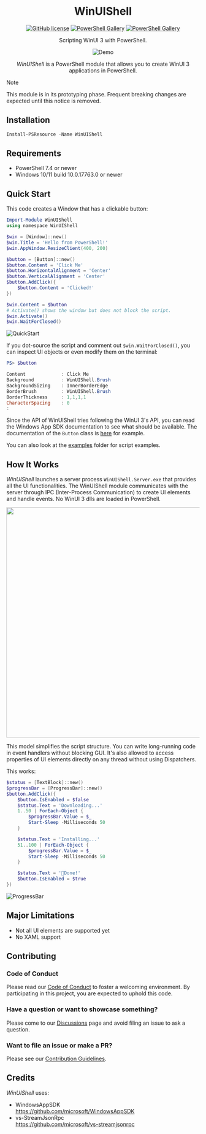 <div align="center">

# WinUIShell

[![GitHub license](https://img.shields.io/github/license/mdgrs-mei/WinUIShell)](https://github.com/mdgrs-mei/WinUIShell/blob/main/LICENSE)
[![PowerShell Gallery](https://img.shields.io/powershellgallery/p/WinUIShell)](https://www.powershellgallery.com/packages/WinUIShell)
[![PowerShell Gallery](https://img.shields.io/powershellgallery/dt/WinUIShell)](https://www.powershellgallery.com/packages/WinUIShell)

Scripting WinUI 3 with PowerShell.

![Demo](https://github.com/user-attachments/assets/0ca145dd-bf42-4bf1-bbed-b06ef74ed101)

*WinUIShell* is a PowerShell module that allows you to create WinUI 3 applications in PowerShell.

</div>

> [!NOTE]
> This module is in its prototyping phase. Frequent breaking changes are expected until this notice is removed.

## Installation

```powershell
Install-PSResource -Name WinUIShell
```

## Requirements

- PowerShell 7.4 or newer
- Windows 10/11 build 10.0.17763.0 or newer

## Quick Start

This code creates a Window that has a clickable button:

```powershell
Import-Module WinUIShell
using namespace WinUIShell

$win = [Window]::new()
$win.Title = 'Hello from PowerShell!'
$win.AppWindow.ResizeClient(400, 200)

$button = [Button]::new()
$button.Content = 'Click Me'
$button.HorizontalAlignment = 'Center'
$button.VerticalAlignment = 'Center'
$button.AddClick({
    $button.Content = 'Clicked!'
})

$win.Content = $button
# Activate() shows the window but does not block the script.
$win.Activate()
$win.WaitForClosed()
```

![QuickStart](https://github.com/user-attachments/assets/45b36c3c-1380-4384-bff2-18fe114c2dc1)

If you dot-source the script and comment out `$win.WaitForClosed()`, you can inspect UI objects or even modify them on the terminal:

```powershell
PS> $button

Content             : Click Me
Background          : WinUIShell.Brush
BackgroundSizing    : InnerBorderEdge
BorderBrush         : WinUIShell.Brush
BorderThickness     : 1,1,1,1
CharacterSpacing    : 0
:
```

Since the API of WinUIShell tries following the WinUI 3's API, you can read the Windows App SDK documentation to see what should be available. The documentation of the `Button` class is [here](https://learn.microsoft.com/en-us/windows/windows-app-sdk/api/winrt/microsoft.ui.xaml.controls.button?view=windows-app-sdk-1.7) for example.

You can also look at the [examples](./examples/) folder for script examples.

## How It Works

*WinUIShell* launches a server process `WinUIShell.Server.exe` that provides all the UI functionalities. The WinUIShell module communicates with the server through IPC (Inter-Process Communication) to create UI elements and handle events. No WinUI 3 dlls are loaded in PowerShell.

<img src=https://github.com/user-attachments/assets/9de693bd-0071-4dd3-9826-5280d7a56d11 width="600">

This model simplifies the script structure. You can write long-running code in event handlers without blocking GUI. It's also allowed to access properties of UI elements directly on any thread without using Dispatchers.

This works:

```powershell
$status = [TextBlock]::new()
$progressBar = [ProgressBar]::new()
$button.AddClick({
    $button.IsEnabled = $false
    $status.Text = 'Downloading...'
    1..50 | ForEach-Object {
        $progressBar.Value = $_
        Start-Sleep -Milliseconds 50
    }

    $status.Text = 'Installing...'
    51..100 | ForEach-Object {
        $progressBar.Value = $_
        Start-Sleep -Milliseconds 50
    }

    $status.Text = '🎉Done!'
    $button.IsEnabled = $true
})
```

![ProgressBar](https://github.com/user-attachments/assets/1dc6bf2e-6529-4036-84b1-c20e8bcf9940)

## Major Limitations

- Not all UI elements are supported yet
- No XAML support

## Contributing

### Code of Conduct

Please read our [Code of Conduct](./CODE_OF_CONDUCT.md) to foster a welcoming environment. By participating in this project, you are expected to uphold this code.

### Have a question or want to showcase something?

Please come to our [Discussions](https://github.com/mdgrs-mei/WinUIShell/discussions) page and avoid filing an issue to ask a question.

### Want to file an issue or make a PR?

Please see our [Contribution Guidelines](./CONTRIBUTING.md).

## Credits

*WinUIShell* uses:

- WindowsAppSDK<br>https://github.com/microsoft/WindowsAppSDK
- vs-StreamJsonRpc<br>https://github.com/microsoft/vs-streamjsonrpc
